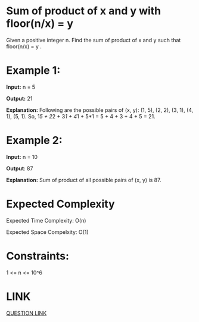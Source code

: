 # Sum of product of x and y with floor(n/x) = y

Given a positive integer n. Find the sum of product of x and y such that floor(n/x) = y .
 

# Example 1:

**Input:** n = 5

**Output:** 21

**Explanation:** Following are the possible 
pairs of (x, y):
(1, 5), (2, 2), (3, 1), (4, 1), (5, 1).
So, 1*5 + 2*2 + 3*1 + 4*1 + 5*1 
   = 5 + 4 + 3 + 4 + 5 
   = 21.
# Example 2:

**Input:** n = 10

**Output**: 87

**Explanation:** Sum of product of all 
possible pairs of (x, y) is 87.
 
# Expected Complexity
Expected Time Complexity: O(n)

Expected Space Compelxity: O(1)
 

# Constraints:
1 <= n <= 10^6

# LINK
[QUESTION LINK](https://www.geeksforgeeks.org/problems/sum-of-product-of-x-and-y-with-floornx-y3711/1?itm_source=geeksforgeeks&itm_medium=article&itm_campaign=practice_card)
